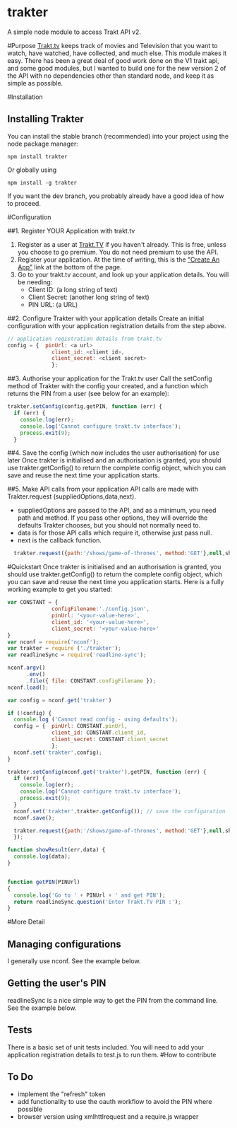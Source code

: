 # trakter
A simple node module to access Trakt API v2.

#Purpose
[Trakt.tv](https://trakt.tv/oauth/applications) keeps track of movies and Television that you want to watch, have watched, have collected, and much else.
This module makes it easy.  There has been a great deal of good work done on the V1 trakt api, and some good modules, but I wanted to build one for the new version 2 of the API with no dependencies other than standard node, and keep it as simple as possible.

#Installation


## Installing Trakter
You can install the stable branch (recommended) into your project using the node package manager:

    npm install trakter
    
Or globally using 

    npm install -g trakter
    
If you want the dev branch, you probably already have a good idea of how to proceed.

#Configuration

##1. Register YOUR Application with trakt.tv
1. Register as a user at [Trakt.TV](https://trakt.tv/auth/join) if you haven't already.  This is free, unless you choose to go premium.  You do not need premium to use the API. 
2. Register your application.  At the time of writing, this is the ["Create An App"](https://trakt.tv/oauth/applications) link at the bottom of the page.
3. Go to your trakt.tv account, and look up your application details.  You will be needing:
    * Client ID: (a long string of text)
    * Client Secret: (another long string of text)
    * PIN URL: (a URL)

##2. Configure Trakter with your application details
Create an initial configuration with your application registration details from the step above.
```javascript
// application registration details from trakt.tv 
config = {  pinUrl: <a url> 
              client_id: <client id>,
              client_secret: <client secret>
              };
```
##3. Authorise your application for the Trakt.tv user
Call the setConfig method of Trakter with the config your created, and a function which returns the PIN from a user (see below for an example):     
```javascript
trakter.setConfig(config,getPIN, function (err) {
  if (err) {
    console.log(err);
    console.log('Cannot configure trakt.tv interface');
    process.exit(9);
  }
```
##4. Save the config (which now includes the user authorisation) for use later
Once trakter is initialised and an authorisation is granted, you should use trakter.getConfig() to return the complete config object, which you can save and reuse the next time your application starts.

##5. Make API calls from your application
API calls are made with Trakter.request (suppliedOptions,data,next).

- suppliedOptions are passed to the API, and as a minimum, you need path and method.  If you pass other options, they will override the defaults Trakter chooses, but you should not normally need to.
- data is for those API calls which require it, otherwise just pass null.
- next is the callback function.

```javascript
  trakter.request({path:'/shows/game-of-thrones', method:'GET'},null,showResult);
```
#Quickstart
Once trakter is initialised and an authorisation is granted, you should use trakter.getConfig() to return the complete config object, which you can save and reuse the next time you application starts. Here is a fully working example to get you started:
```javascript
var CONSTANT = {
              configFilename:'./config.json',
              pinUrl: '<your-value-here>',
              client_id: '<your-value-here>',
              client_secret: '<your-value-here>'
}
var nconf = require('nconf');
var trakter = require ('./trakter');
var readlineSync = require('readline-sync');

nconf.argv()
      .env()
      .file({ file: CONSTANT.configFilename });
nconf.load();

var config = nconf.get('trakter')

if (!config) {
  console.log ('Cannot read config - using defaults');
  config = {  pinUrl: CONSTANT.pinUrl,
              client_id: CONSTANT.client_id,
              client_secret: CONSTANT.client_secret
              };
  nconf.set('trakter',config);
}

trakter.setConfig(nconf.get('trakter'),getPIN, function (err) {
  if (err) {
    console.log(err);
    console.log('Cannot configure trakt.tv interface');
    process.exit(9);
  }
  nconf.set('trakter',trakter.getConfig()); // save the configuration
  nconf.save();

  trakter.request({path:'/shows/game-of-thrones', method:'GET'},null,showResult);
  });

function showResult(err,data) {
  console.log(data);
}


function getPIN(PINUrl)
{
  console.log('Go to ' + PINUrl + ' and get PIN');
  return readlineSync.question('Enter Trakt.TV PIN :');
}
```
#More Detail
## Managing configurations
I generally use nconf.  See the example below.
## Getting the user's PIN
readlineSync is a nice simple way to get the PIN from the command line.  See the example below.
## Tests
There is a basic set of unit tests included.  You will need to add your application registration details to test.js to run them.
#How to contribute
## To Do
 - implement the "refresh" token
 - add functionality to use the oauth workflow to avoid the PIN where possible
 - browser version using xmlhttlrequest and a require.js wrapper

